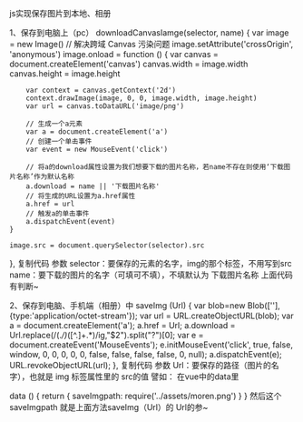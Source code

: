 js实现保存图片到本地、相册

1、保存到电脑上（pc）
downloadCanvasIamge(selector, name) {
	var image = new Image()
	// 解决跨域 Canvas 污染问题
	image.setAttribute('crossOrigin', 'anonymous')
	image.onload = function () {
		var canvas = document.createElement('canvas')
		canvas.width = image.width
		canvas.height = image.height

		var context = canvas.getContext('2d')
		context.drawImage(image, 0, 0, image.width, image.height)
		var url = canvas.toDataURL('image/png')

		// 生成一个a元素
		var a = document.createElement('a')
		// 创建一个单击事件
		var event = new MouseEvent('click')

		// 将a的download属性设置为我们想要下载的图片名称，若name不存在则使用‘下载图片名称’作为默认名称
		a.download = name || '下载图片名称'
		// 将生成的URL设置为a.href属性
		a.href = url
		// 触发a的单击事件
		a.dispatchEvent(event)
	}

	image.src = document.querySelector(selector).src
},
复制代码
参数
selector：要保存的元素的名字，img的那个标签，不用写到src
name：要下载的图片的名字（可填可不填），不填默认为 下载图片名称 上面代码有判断~

2、保存到电脑、手机端（相册）中
saveImg (Url) {
	var blob=new Blob([''], {type:'application/octet-stream'});
	var url = URL.createObjectURL(blob);
	var a = document.createElement('a');
	a.href = Url;
	a.download = Url.replace(/(.*\/)*([^.]+.*)/ig,"$2").split("?")[0];
	var e = document.createEvent('MouseEvents');
	e.initMouseEvent('click', true, false, window, 0, 0, 0, 0, 0, false, false, false, false, 0, null);
	a.dispatchEvent(e);
	URL.revokeObjectURL(url);
},
复制代码
参数
Url：要保存的路径（图片的名字），也就是 img 标签属性里的 src的值
譬如： 在vue中的data里

data () {
    return {
        saveImgpath: require('../assets/moren.png')
    }
}
然后这个 saveImgpath 就是上面方法saveImg（Url）的 Url的参~